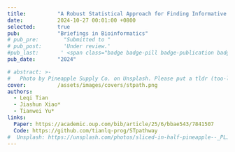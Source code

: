 ```yaml
---
title:          "A Robust Statistical Approach for Finding Informative Spatially Associated Pathways"
date:           2024-10-27 00:01:00 +0800
selected:       true
pub:            "Briefings in Bioinformatics"
# pub_pre:        "Submitted to "
# pub_post:       'Under review.'
#pub_last:       ' <span class="badge badge-pill badge-publication badge-success">Spotlight</span>'
pub_date:       "2024"

# abstract: >-
#   Photo by Pineapple Supply Co. on Unsplash. Please put a tldr (too-long-didnt-read, 1~2 sentences) of your publication here. It is not recommended to put the actual abstract here because it is usually too long to fit in. $\LaTeX$ is supported. $a=b+c$.
cover:          /assets/images/covers/stpath.png
authors:
  - Leqi Tian
  - Jiashun Xiao*
  - Tianwei Yu*
links:
  Paper: https://academic.oup.com/bib/article/25/6/bbae543/7841507
  Code: https://github.com/tianlq-prog/STpathway
#  Unsplash: https://unsplash.com/photos/sliced-in-half-pineapple--_PLJZmHZzk
---
```


